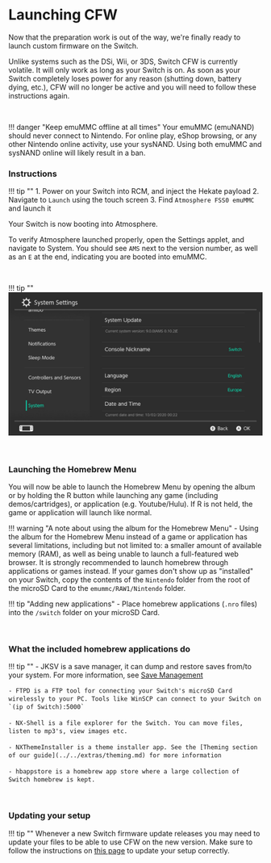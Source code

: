 # Launching CFW

Now that the preparation work is out of the way, we're finally ready to launch custom firmware on the Switch.

Unlike systems such as the DSi, Wii, or 3DS, Switch CFW is currently volatile. It will only work as long as your Switch is on. As soon as your Switch completely loses power for any reason (shutting down, battery dying, etc.), CFW will no longer be active and you will need to follow these instructions again.

&nbsp;

!!! danger "Keep emuMMC offline at all times"
    Your emuMMC (emuNAND) should never connect to Nintendo. For online play, eShop browsing, or any other Nintendo online activity, use your sysNAND. Using both emuMMC and sysNAND online will likely result in a ban.

### Instructions

!!! tip ""
    1. Power on your Switch into RCM, and inject the Hekate payload
    2. Navigate to `Launch` using the touch screen
    3. Find `Atmosphere FSS0 emuMMC` and launch it

Your Switch is now booting into Atmosphere.

To verify Atmosphere launched properly, open the Settings applet, and navigate to System. You should see `AMS` next to the version number, as well as an `E` at the end, indicating you are booted into emuMMC.

&nbsp;

!!! tip ""
    ![Atmosphere version string](../img/launching-cfw-emummc-settings.jpg)

&nbsp;

### Launching the Homebrew Menu

You will now be able to launch the Homebrew Menu by opening the album or by holding the R button while launching any game (including demos/cartridges), or application (e.g. Youtube/Hulu). If R is not held, the game or application will launch like normal.

!!! warning "A note about using the album for the Homebrew Menu"
    - Using the album for the Homebrew Menu instead of a game or application has several limitations, including but not limited to: a smaller amount of available memory (RAM), as well as being unable to launch a full-featured web browser. It is strongly recommended to launch homebrew through applications or games instead. If your games don't show up as "installed" on your Switch, copy the contents of the `Nintendo` folder from the root of the microSD Card to the `emummc/RAW1/Nintendo` folder.

!!! tip "Adding new applications"
    - Place homebrew applications (`.nro` files) into the `/switch` folder on your microSD Card.

&nbsp;

### What the included homebrew applications do

!!! tip ""
    - JKSV is a save manager, it can dump and restore saves from/to your system. For more information, see [Save Management](../../extras/save_management.md)

    - FTPD is a FTP tool for connecting your Switch's microSD Card wirelessly to your PC. Tools like WinSCP can connect to your Switch on `(ip of Switch):5000`

    - NX-Shell is a file explorer for the Switch. You can move files, listen to mp3's, view images etc.

    - NXThemeInstaller is a theme installer app. See the [Theming section of our guide](../../extras/theming.md) for more information

    - hbappstore is a homebrew app store where a large collection of Switch homebrew is kept.

&nbsp;

### Updating your setup

!!! tip ""
	Whenever a new Switch firmware update releases you may need to update your files to be able to use CFW on the new version. Make sure to follow the instructions on [this page](../../extras/updating.md) to update your setup correctly.
